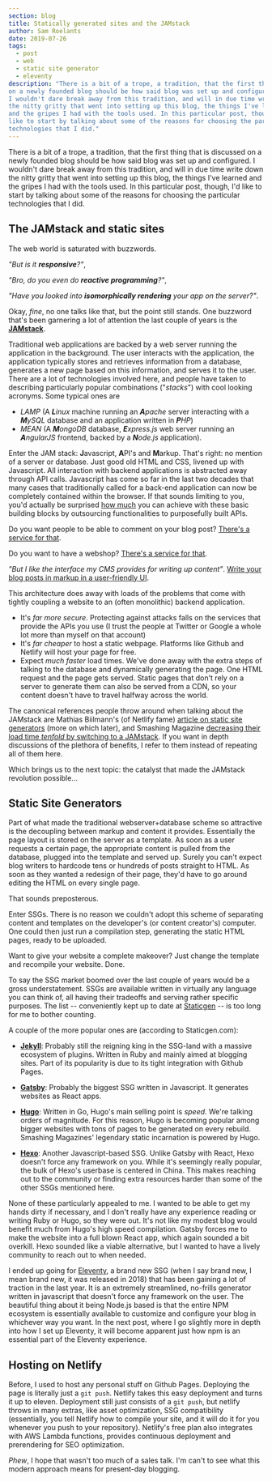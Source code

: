 ```yaml
---
section: blog
title: Statically generated sites and the JAMstack
author: Sam Roelants
date: 2019-07-26
tags:
  - post
  - web
  - static site generator
  - eleventy
description: "There is a bit of a trope, a tradition, that the first thing that is discussed
on a newly founded blog should be how said blog was set up and configured.
I wouldn't dare break away from this tradition, and will in due time write down
the nitty gritty that went into setting up this blog, the things I've learned
and the gripes I had with the tools used. In this particular post, though, I'd
like to start by talking about some of the reasons for choosing the particular
technologies that I did."
---
```


There is a bit of a trope, a tradition, that the first thing that is discussed
on a newly founded blog should be how said blog was set up and configured.
I wouldn't dare break away from this tradition, and will in due time write down
the nitty gritty that went into setting up this blog, the things I've learned
and the gripes I had with the tools used. In this particular post, though, I'd
like to start by talking about some of the reasons for choosing the particular
technologies that I did.

## The JAMstack and static sites
The web world is saturated with buzzwords. 

_"But is it **responsive**?"_,

_"Bro, do you even do **reactive programming**?"_,

_"Have you looked into
**isomorphically rendering** your app on the server?"_. 

Okay, _fine_, no one talks
like that, but the point still stands.
One buzzword that's been garnering a lot of attention the last couple of years
is the [**JAMstack**](https://jamstack.org).

Traditional web applications are backed by a web server running the application
in the background. The user interacts with the application, the application
typically stores and retrieves information from a database, generates a new 
page based on this information, and serves it to the user. There are a lot of
technologies involved here, and people have taken to describing particularly
popular combinations ("_stacks_") with cool looking acronyms. Some
typical ones are 
- _LAMP_ (A _**L**inux_
machine running an _**A**pache_ server interacting with a _**M**ySQL_ database and an
application written in _**P**HP_) 
- _MEAN_ (A _**M**ongoDB_ database, _**E**xpress.js_ web
server running an _**A**ngularJS_ frontend, backed by a _**N**ode.js_ application).

Enter the JAM stack: **J**avascript, **A**PI's and **M**arkup. That's right: no
mention of a server or database. Just good old HTML and CSS, livened up with 
Javascript. All interaction with backend applications is abstracted away through
API calls.
Javascript has come so
far in the last two decades that many cases that traditionally called for a 
back-end application can now be completely contained within the browser. If that
sounds limiting to you, you'd actually be surprised [how
much](https://www.thenewdynamic.org) you can achieve
with these basic building blocks by outsourcing functionalities to purposefully
built APIs.

Do you want people to be able to comment on your blog post? [There's a service
for that](https://disqus.com). 

Do you want to have a webshop? 
[There's a service for that](https://shopify.com). 

_"But I like
the interface my CMS provides for writing up content"_. [Write your blog posts in
markup in a user-friendly UI](https://prose.io).

This architecture does away with loads of the problems that come with tightly
coupling a website to an (often monolithic) backend application.

- It's *far more secure*. Protecting against attacks falls on the services that
  provide the APIs you use (I trust the people at Twitter or Google a whole lot
  more than myself on that account)
- It's *far cheaper* to host a static webpage. Platforms like Github and Netlify
  will host your page for free.
- Expect *much faster* load times. We've done away with the extra steps of 
  talking to the database and dynamically generating the page. One HTML request
  and the page gets served. 
  Static pages that don't rely on a server to generate them can also be served
  from a CDN, so your content doesn't have to travel halfway across the world.

The canonical references people throw around when talking about the JAMstack are 
Mathias Biilmann's (of Netlify fame) [article on static site generators](https://www.smashingmagazine.com/2015/11/modern-static-website-generators-next-big-thing/) (more 
on which later), and Smashing Magazine [decreasing their load time *tenfold* by
switching to a JAMstack](https://www.netlify.com/case-studies/smashing/). If 
you want in depth discussions of the plethora of benefits, I refer to them instead
of repeating all of them here. 

Which brings us to the next topic: the catalyst that made the JAMstack revolution
possible...

## Static Site Generators
Part of what made the traditional webserver+database scheme so attractive is the
decoupling between markup and content it provides. Essentially the page
layout is stored on the server as a template.  As soon as a user requests a 
certain page, the appropriate content is pulled from the database, plugged into
the template and served up. Surely you can't expect blog writers to hardcode
tens or hundreds of posts straight to HTML. As soon as they wanted a redesign of
their page, they'd have to go around editing the HTML on every single page. 

That sounds preposterous.

Enter SSGs. There is no reason we couldn't adopt this scheme of separating
content and templates on the developer's (or content creator's) computer. One
could then just run a compilation step, generating the static HTML pages, ready 
to be uploaded.

Want to give your website a complete makeover? Just change the template and
recompile your website. Done.

To say the SSG market boomed over the last couple of years would be a gross 
understatement. SSGs are available written in virtually any language you can
think of, all having their tradeoffs and serving rather specific purposes. 
The list -- conveniently kept up to date at
[Staticgen](https://www.staticgen.com) -- is too long for me to bother counting.

A couple of the more popular ones are (according to Staticgen.com):
- **[Jekyll](https://jekyllrb.com)**: Probably still the reigning king in the 
SSG-land with a massive ecosystem of plugins. Written in
Ruby and mainly aimed at blogging sites. Part of its popularity is 
due to its tight integration with Github Pages.

- **[Gatsby](https://www.gatsbyjs.io)**: Probably the biggest SSG written in Javascript. It generates 
websites as React apps.

- **[Hugo](https://www.gohugo.io)**: Written in Go, Hugo's main selling point is *speed*. We're talking
orders of magnitude. For this reason, Hugo is becoming popular among bigger 
websites with tons of pages to be generated on every rebuild. Smashing
Magazines' legendary static incarnation is powered by Hugo.

- **[Hexo](https://www.hexo.io)**: Another Javascript-based SSG. Unlike Gatsby with React, Hexo 
doesn't force any framework on you. While it's seemingly really popular, the
bulk of Hexo's userbase is centered in China. This makes reaching out to the
community or finding extra resources harder than some of the other SSGs
mentioned here.

None of these particularly appealed to me. I wanted to be able to get my hands
dirty if necessary, and I don't really have any experience reading or writing
Ruby or Hugo, so they were out. It's not like my modest blog would benefit much
from Hugo's high speed compilation. Gatsby forces me to make the website into a
full blown React app, which again sounded a bit overkill. Hexo sounded like a 
viable alternative, but I wanted to have a lively community to reach out to when 
needed.

I ended up going for [Eleventy](https://www.11ty.io), 
a brand new SSG (when I say brand new, I mean brand new, it was released in 2018)
that has been gaining a lot of traction in the last year. It is an extremely
streamlined, no-frills generator written in javascript that doesn't force any
framework on the user. The beautiful thing about it being Node.js based is that
the entire NPM ecosystem is essentially available to customize and configure
your blog in whichever way you want. In the next post, where I go slightly more
in depth into how I set up Eleventy, it will become apparent just how npm is an
essential part of the Eleventy experience.

## Hosting on Netlify
Before, I used to host any personal stuff on Github Pages. Deploying the page
is literally just a `git push`. Netlify takes this easy deployment and turns it
up to eleven. Deployment still just consists of a `git push`, but netlify
throws in many extras, like asset optimization, SSG compatibility (essentially,
you tell Netlify how to compile your site, and it will do it for you whenever
you push to your repository). Netlify's free plan also integrates with AWS
Lambda functions, provides continuous deployment and prerendering for SEO
optimization.

*Phew*, I hope that wasn't too much of a sales talk. 
I'm can't to see what this modern approach means for present-day blogging.


